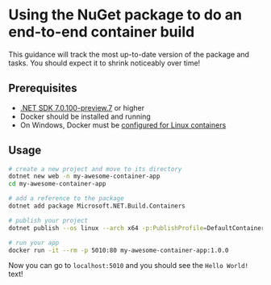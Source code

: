 # Using the NuGet package to do an end-to-end container build

This guidance will track the most up-to-date version of the package and tasks.
You should expect it to shrink noticeably over time!

## Prerequisites

* [.NET SDK 7.0.100-preview.7](https://dotnet.microsoft.com/download/dotnet/7.0) or higher
* Docker should be installed and running
* On Windows, Docker must be [configured for Linux containers](https://docs.microsoft.com/virtualization/windowscontainers/quick-start/quick-start-windows-10-linux)

## Usage

```bash
# create a new project and move to its directory
dotnet new web -n my-awesome-container-app
cd my-awesome-container-app

# add a reference to the package
dotnet add package Microsoft.NET.Build.Containers

# publish your project
dotnet publish --os linux --arch x64 -p:PublishProfile=DefaultContainer

# run your app
docker run -it --rm -p 5010:80 my-awesome-container-app:1.0.0
```

Now you can go to `localhost:5010` and you should see the `Hello World!` text!
